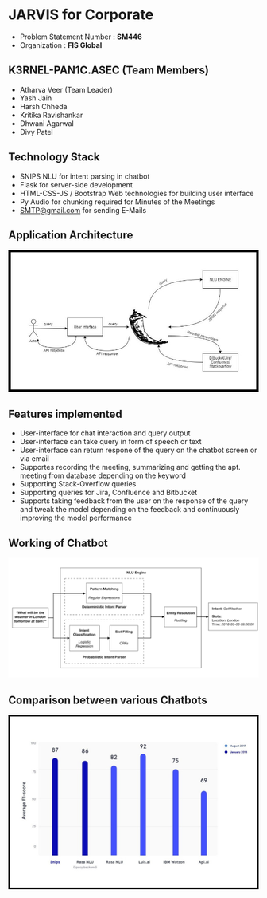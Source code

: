 # JARVIS for Corporate
- Problem Statement Number : **SM446**
- Organization : **FIS Global**

## K3RNEL-PAN1C.ASEC (Team Members)
- Atharva Veer (Team Leader)
- Yash Jain
- Harsh Chheda
- Kritika Ravishankar
- Dhwani Agarwal
- Divy Patel

## Technology Stack
- SNIPS NLU for intent parsing in chatbot
- Flask for server-side development
- HTML-CSS-JS / Bootstrap Web technologies for building user interface
- Py Audio for chunking required for Minutes of the Meetings
- SMTP@gmail.com for sending E-Mails

## Application Architecture
![Application Architecture](./Model/architecture.jpg)


## Features implemented
- User-interface for chat interaction and query output
- User-interface can take query in form of speech or text
- User-interface can return respone of the query on the chatbot screen or via email
- Supportes recording the meeting, summarizing and getting the apt. meeting from database depending on the keyword
- Supporting Stack-Overflow queries
- Supporting queries for Jira, Confluence and Bitbucket
- Supports taking feedback from the user on the response of the query and tweak the model depending on the feedback and continuously improving the model performance


## Working of Chatbot
![Chatbot-Internals](./Model/chatbot-internals.png)

## Comparison between various Chatbots
![Comparisons](./Model/comparison.jpg)

<!-- # PPT Preparation
- [ ] Scalability
- [ ] Complexity
- [ ] Clarity
- [ ] Feasibility in the market
- [ ] Practicability
- [ ] UX
- [ ] Overall application performance benchmarking
- [ ] Prepare video of navigation

# Todo
- [ ] EMail HTML embedded (11 - 20) Y H
- [ ] Cross platform support (11 - 20) D Dh K
- [ ] Increase API features(include Write, Modify, Delete queries.) (11 - 20) D Dh K
- [ ] Speech to Text (11 - 20) D Dh K
- [ ] Text to Speech (11 - 20) D Dh K
- [ ] Refactor UI (11 - 20) Y H
- [ ] Inflate intents (11 - 20) A
- [ ] Optimize HTML templates for display (11 - 20) Y H
- [ ] Integrate Meeting feature (21 - 25) All In
- [ ] PPT Preparation (25 - 30) All In

# k3rnel-pan1c.asec
Smart India Hackathon 2020

## Setup for Frontend
```
cd frontend
```
```
npm install
```
```
node app.js
```
## Setup for NLU
```
cd NLU
pip install -r requirements.txt
```
```
python -m snips_nlu download en
``` -->